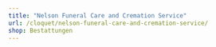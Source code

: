 ```yaml
---
title: "Nelson Funeral Care and Cremation Service"
url: /cloquet/nelson-funeral-care-and-cremation-service/
shop: Bestattungen
---
```

